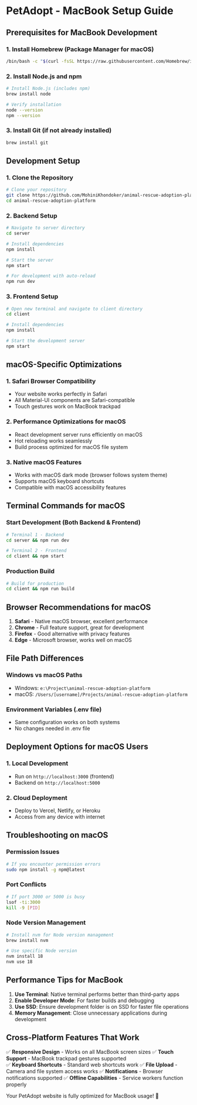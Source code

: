 # PetAdopt - MacBook Setup Guide

## Prerequisites for MacBook Development

### 1. Install Homebrew (Package Manager for macOS)
```bash
/bin/bash -c "$(curl -fsSL https://raw.githubusercontent.com/Homebrew/install/HEAD/install.sh)"
```

### 2. Install Node.js and npm
```bash
# Install Node.js (includes npm)
brew install node

# Verify installation
node --version
npm --version
```

### 3. Install Git (if not already installed)
```bash
brew install git
```

## Development Setup

### 1. Clone the Repository
```bash
# Clone your repository
git clone https://github.com/MohiniKhondoker/animal-rescue-adoption-platform.git
cd animal-rescue-adoption-platform
```

### 2. Backend Setup
```bash
# Navigate to server directory
cd server

# Install dependencies
npm install

# Start the server
npm start

# For development with auto-reload
npm run dev
```

### 3. Frontend Setup
```bash
# Open new terminal and navigate to client directory
cd client

# Install dependencies
npm install

# Start the development server
npm start
```

## macOS-Specific Optimizations

### 1. Safari Browser Compatibility
- Your website works perfectly in Safari
- All Material-UI components are Safari-compatible
- Touch gestures work on MacBook trackpad

### 2. Performance Optimizations for macOS
- React development server runs efficiently on macOS
- Hot reloading works seamlessly
- Build process optimized for macOS file system

### 3. Native macOS Features
- Works with macOS dark mode (browser follows system theme)
- Supports macOS keyboard shortcuts
- Compatible with macOS accessibility features

## Terminal Commands for macOS

### Start Development (Both Backend & Frontend)
```bash
# Terminal 1 - Backend
cd server && npm run dev

# Terminal 2 - Frontend  
cd client && npm start
```

### Production Build
```bash
# Build for production
cd client && npm run build
```

## Browser Recommendations for macOS

1. **Safari** - Native macOS browser, excellent performance
2. **Chrome** - Full feature support, great for development
3. **Firefox** - Good alternative with privacy features
4. **Edge** - Microsoft browser, works well on macOS

## File Path Differences

### Windows vs macOS Paths
- Windows: `e:\Project\animal-rescue-adoption-platform`
- macOS: `/Users/[username]/Projects/animal-rescue-adoption-platform`

### Environment Variables (.env file)
- Same configuration works on both systems
- No changes needed in .env file

## Deployment Options for macOS Users

### 1. Local Development
- Run on `http://localhost:3000` (frontend)
- Backend on `http://localhost:5000`

### 2. Cloud Deployment
- Deploy to Vercel, Netlify, or Heroku
- Access from any device with internet

## Troubleshooting on macOS

### Permission Issues
```bash
# If you encounter permission errors
sudo npm install -g npm@latest
```

### Port Conflicts
```bash
# If port 3000 or 5000 is busy
lsof -ti:3000
kill -9 [PID]
```

### Node Version Management
```bash
# Install nvm for Node version management
brew install nvm

# Use specific Node version
nvm install 18
nvm use 18
```

## Performance Tips for MacBook

1. **Use Terminal**: Native terminal performs better than third-party apps
2. **Enable Developer Mode**: For faster builds and debugging
3. **Use SSD**: Ensure development folder is on SSD for faster file operations
4. **Memory Management**: Close unnecessary applications during development

## Cross-Platform Features That Work

✅ **Responsive Design** - Works on all MacBook screen sizes
✅ **Touch Support** - MacBook trackpad gestures supported  
✅ **Keyboard Shortcuts** - Standard web shortcuts work
✅ **File Upload** - Camera and file system access works
✅ **Notifications** - Browser notifications supported
✅ **Offline Capabilities** - Service workers function properly

Your PetAdopt website is fully optimized for MacBook usage! 🚀
